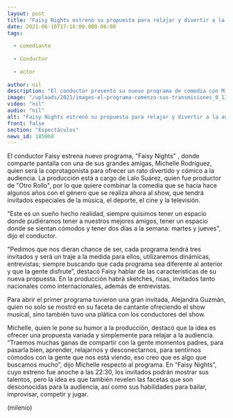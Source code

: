 ```yaml
---
layout: post
title: "Faisy Nights estrenó su propuesta para relajar y divertir a la audiencia"
date: 2021-06-16T17:16:00.000-06:00
tags:
  
  - comediante
  
  - Conductor
  
  - actor
  
author: nil
description: "El conductor presentó su nuevo programa de comedia con Michelle Rodríguez, con quien será el anfitrión de artistas, cantantes y deportistas."
image: "/uploads/2021/images-el-programa-comenzo-sus-transmisiones_0_138_874_544.jpeg"
video: "nil"
audio: "nil"
alt: "Faisy Nights estrenó su propuesta para relajar y divertir a la audiencia"
front: false
section: "Espectáculos"
news_id: 185060
---
```


El conductor Faisy estrena nuevo programa, "Faisy Nights" , donde comparte pantalla con una de sus grandes amigas, Michelle Rodríguez, quien será la coprotagonista para ofrecer un rato divertido y cómico a la audiencia. La producción está a cargo de Lalo Suárez, quien fue productor de "Otro Rollo", por lo que quiere combinar la comedia que se hacia hace algunos años con el género que se realiza ahora al show, que tendrá invitados especiales de la música, el deporte, el cine y la televisión. 

“Este es un sueño hecho realidad, siempre quisimos tener un espacio donde pudiéramos tener a nuestros mejores amigos, tener un espacio donde se sientan cómodos y tener dos días a la semana: martes y jueves", dijo el conductor. 

"Pedimos que nos dieran chance de ser, cada programa tendrá tres invitados y será un traje a la medida para ellos, utilizaremos dinámicas, entrevistas; siempre buscando que cada programa sea diferente al anterior y que la gente disfrute”, destacó Faisy hablar de las características de su nueva propuesta. En la producción habrá sketches, risas, invitados tanto nacionales como internacionales, además de entrevistas.

Para abrir el primer programa tuvieron una gran invitada, Alejandra Guzmán, quien no solo se mostró en su faceta de cantante ofreciendo el show musical, sino también tuvo una plática con los conductores del show. 

Michelle, quien le pone su humor a la producción, destacó que la idea es ofrecer una propuesta variada y simplemente para relajar a la audiencia. “Traemos muchas ganas de compartir con la gente momentos padres, para pasarla bien, aprender, relajarnos y desconectarnos, para sentirnos cómodos con la gente que nos está viendo, eso creo que es algo que buscamos mucho”, dijo Michelle respecto al programa. En “Faisy Nights”, cuyo estreno fue anoche a las 22:30, los invitados podrán mostrar sus talentos, pero la idea es que también revelen las facetas que son desconocidas para la audiencia, así como sus habilidades para bailar, improvisar, competir y jugar.

(milenio)